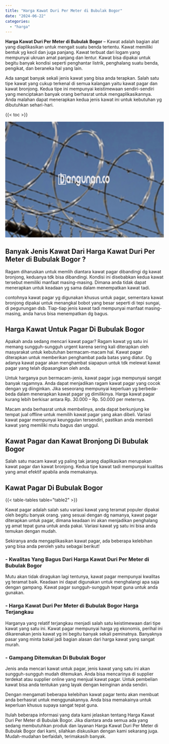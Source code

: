 ```yaml
---
title: "Harga Kawat Duri Per Meter di Bubulak Bogor"
date: "2024-06-22"
categories: 
  - "harga"
---
```


**Harga Kawat Duri Per Meter di Bubulak Bogor** – Kawat adalah bagian alat yang diaplikasikan untuk mengait suatu benda tertentu. Kawat memiliki bentuk yg kecil dan juga panjang. Kawat terbuat dari logam yang mempunyai ukruan amat panjang dan lentur. Kawat bisa dipakai untuk begitu banyak kondisi seperti penghantar listrik, penghalang suatu benda, pengikat, dan beraneka hal yang lain.

Ada sangat banyak sekali jenis kawat yang bisa anda terapkan. Salah satu tipe kawat yang cukup terkenal di semua kalangan yaitu kawat pagar dan kawat bronjong. Kedua tipe ini mempunyai keistimewaan sendiri-sendiri yang menciptakan banyak orang berhasrat untuk mengaplikasikannya. Anda malahan dapat menerapkan kedua jenis kawat ini untuk kebutuhan yg dibutuhkan sehari-hari.

{{< toc >}}

![Harga Kawat Duri Per Meter di Bubulak Bogor](/images/jual-kawat-murah36.png)

## Banyak Jenis Kawat Dari Harga Kawat Duri Per Meter di Bubulak Bogor ?

Ragam diharuskan untuk memlih diantara kawat pagar dibandingi dg kawat bronjong, keduanya tdk bisa dibandingi. Kondisi ini disebabkan kedua kawat tersebut memiliki manfaat masing-masing. Dimana anda tidak dapat menerapkan untuk keadaan yg sama dalam menempatkan kawat tadi.

contohnya kawat pagar yg digunakan khusus untuk pagar, sementara kawat bronjong dipakai untuk menangkal bobot yang besar seperti di tepi sungai, di pegunungan dsb. Tiap-tiap jenis kawat tadi mempunyai manfaat masing-masing, anda harus bisa menempatkan dg bagus.

## Harga Kawat Untuk Pagar Di Bubulak Bogor

Apakah anda sedang mencari kawat pagar? Ragam kawat yg satu ini memang sungguh-sungguh urgent karena sering kali diterapkan oleh masyarakat untuk kebutuhan bermacam-macam hal. Kawat pagar diterapkan untuk memberikan penghambat pada batas yang diatur. Dg adanya kawat pagar akan menghambat siapapun untuk tdk melewat kawat pagar yang telah dipasangkan oleh anda.

Untuk harganya pun bermacam-jenis, kawat pagar juga mempunyai sangat banyak ragamnya. Anda dapat menjadikan ragam kawat pagar yang cocok dengan yg diinginkan. Jika seseorang mempunyai keperluan yg berbeda-beda dalam menerapkan kawat pagar yg dimilikinya. Harga kawat pagar kurang lebih berkisar antara Rp. 30.000 – Rp. 50.000 per meternya.

Macam anda berhasrat untuk membelinya, anda dapat berkunjung ke tempat jual offline untuk memilih kawat pagar yang akan dibeli. Variasi kawat pagar mempunyai keunggulan tersendiri, pastikan anda membeli kawat yang memiliki mutu bagus dan unggul.

## Kawat Pagar dan Kawat Bronjong Di Bubulak Bogor

Salah satu macam kawat yg paling tak jarang diaplikasikan merupakan kawat pagar dan kawat bronjong. Kedua tipe kawat tadi mempunyai kualitas yang amat efektif apabila anda memakainya.

## Kawat Pagar Di Bubulak Bogor

{{< table-tables table="table2" >}}

Kawat pagar adalah salah satu variasi kawat yang teramat populer dipakai oleh begitu banyak orang. yang sesuai dengan dg namanya, kawat pagar diterapkan untuk pagar, dimana keadaan ini akan menjadikan penghalang yg amat tepat guna untuk anda pakai. Variasi kawat yg satu ini bisa anda temukan dengan mudah.

Sekiranya anda mengaplikasikan kawat pagar, ada beberapa kelebihan yang bisa anda peroleh yaitu sebagai berikut!

### \- Kwalitas Yang Bagus Dari Harga Kawat Duri Per Meter di Bubulak Bogor

Mutu akan tidak diragukan lagi tentunya, kawat pagar mempunyai kwalitas yg teramat baik. Keadaan ini dapat digunakan untuk menghalangi apa saja dengan gampang. Kawat pagar sungguh-sungguh tepat guna untuk anda gunakan.

### \- Harga Kawat Duri Per Meter di Bubulak Bogor Harga Terjangkau

Harganya yang relatif terjangkau menjadi salah satu keistimewaan dari tipe kawat yang satu ini. Kawat pagar mempunyai harga yg ekonomis, perihal ini dikarenakan jenis kawat yg ini begitu banyak sekali peminatnya. Banyaknya pasar yang minta bakal jadi bagian alasan dari harga kawat yang sangat murah.

### \- Gampang Ditemukan Di Bubulak Bogor

Jenis anda mencari kawat untuk pagar, jenis kawat yang satu ini akan sungguh-sungguh mudah ditemukan. Anda bisa mencarinya di supplier terdekat atau supplier online yang menjual kawat pagar. Untuk pembelian kawat bisa anda tentukan yang layak dengan keinginan anda sendiri.

Dengan mengamati beberapa kelebihan kawat pagar tentu akan membuat anda berhasrat untuk menggunakannya. Anda bisa memakainya untuk keperluan khusus supaya sangat tepat guna.

Itulah beberapa informasi yang data kami jelaskan tentang Harga Kawat Duri Per Meter di Bubulak Bogor. Jika diantara anda semua ada yang sedang membutuhkan produk dan layanan Harga Kawat Duri Per Meter di Bubulak Bogor dari kami, silahkan diskusikan dengan kami sekarang juga. Mudah-mudahan berfaidah, terimakasih banyak.
